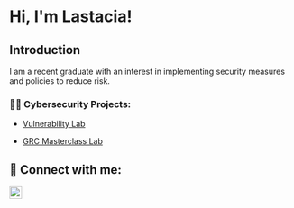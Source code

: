 <h1>Hi, I'm Lastacia! </h1>

<h2> Introduction </h2>
I am a recent graduate with an interest in implementing security measures and policies to reduce risk.

<h3>👨‍💻 Cybersecurity Projects:</h3>

- [Vulnerability Lab](https://github.com/Lastacia/Vulnerability-Lab/blob/main)

 - [GRC Masterclass Lab](https://github.com/Lastacia/Risk-assessment-Lab.git)  


<h2> 🤳 Connect with me:</h2>
<a href="https://linkedin.com/in/lastaciamyersb3"><img align="left" alt="lastaciamyers| LinkedIn" width="22px" src="https://cdn.jsdelivr.net/npm/simple-icons@v3/icons/linkedin.svg" />

 
<!--



-->
